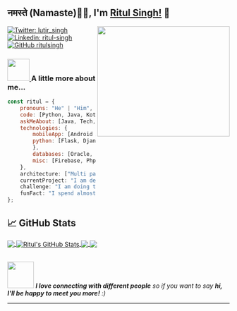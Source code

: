
## नमस्ते (Namaste)🙏🏻, I'm [Ritul Singh!](https://ritulsingh.github.io/lutirsingh/) 👋 <br>
<a href="https://github.com/ritulsingh"><img align='right' src="https://media.giphy.com/media/SWoSkN6DxTszqIKEqv/giphy.gif" width="300" height="250"> </a>

[![Twitter: lutir_singh](https://img.shields.io/twitter/follow/lutir_singh?style=social)](https://twitter.com/lutir_singh)
[![Linkedin: ritul-singh](https://img.shields.io/badge/-ritulsingh-blue?style=flat-square&logo=Linkedin&logoColor=white&link=https://www.linkedin.com/in/ritul-singh/)](https://www.linkedin.com/in/ritul-singh/)
[![GitHub ritulsingh](https://img.shields.io/github/followers/ritulsingh?label=follow&style=social)](https://github.com/ritulsingh)

### <a href="https://github.com/ritulsingh"><img src="https://media.giphy.com/media/VgCDAzcKvsR6OM0uWg/giphy.gif" width="50"> </a> A little more about me...  

```javascript
const ritul = {
    pronouns: "He" | "Him",
    code: [Python, Java, Kotlin, C++ , HTML],
    askMeAbout: [Java, Tech, Android Application],
    technologies: {
        mobileApp: [Android Application, Flutter Application],
        python: [Flask, Django, Numpy]
        },
        databases: [Oracle, MySql, Sqlite],
        misc: [Firebase, Php]
    },
    architecture: ["Multi page applications", "Progressive web applications", "Single page applications"],
    currentProject: "I am developing Cheat android application using kotlin",
    challenge: "I am doing the #100DaysOfCode challenge focused on react and typescript",
    funFact: "I spend almost 6 to 7 hours with my laptop every day"
};
```

## &#x1f4c8; GitHub Stats

<a href="https://github.com/ritulsingh">
  <img align="center" src="https://github-readme-stats.vercel.app/api/top-langs/?username=ritulsingh&hide=html,css,&title_color=ffffff&text_color=c9cacc&icon_color=2bbc8a&bg_color=1d1f21" />
</a>
<a href="https://github.com/ritulsingh">
  <img align="center" src="https://github-readme-stats.vercel.app/api?username=ritulsingh&show_icons=true&line_height=27&count_private=true&title_color=ffffff&text_color=c9cacc&icon_color=2bbc8a&bg_color=1d1f21" alt="Ritul's GitHub Stats" />
</a>

<a href="https://github.com/ritulsingh/AgeCalculator">
  <img align="center" src="https://github-readme-stats.vercel.app/api/pin/?username=ritulsingh&repo=AgeCalculator&title_color=ffffff&text_color=c9cacc&icon_color=2bbc8a&bg_color=1d1f21" />
</a>


<a href="https://github.com/ritulsingh/DataStructreCode">
  <img align="center" src="https://github-readme-stats.vercel.app/api/pin/?username=ritulsingh&repo=DataStructreCode&title_color=ffffff&text_color=c9cacc&icon_color=2bbc8a&bg_color=1d1f21" />
</a>

<br><a href="https://github.com/ritulsingh"><img src="https://media.giphy.com/media/LnQjpWaON8nhr21vNW/giphy.gif" width="60"><a> <em><b>I love connecting with different people</b> so if you want to say <b>hi, I'll be happy to meet you more!</b> :)</em>

---
